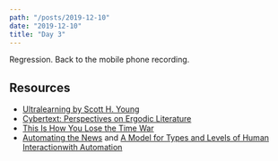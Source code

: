 ```yaml
---
path: "/posts/2019-12-10"
date: "2019-12-10"
title: "Day 3"
---
```


Regression. Back to the mobile phone recording.

## Resources
+ [Ultralearning by Scott H.
  Young](https://www.goodreads.com/book/show/47168426-ultralearning)
+ [Cybertext: Perspectives on Ergodic
  Literature](https://www.goodreads.com/book/show/60071.Cybertext)
+ [This Is How You Lose the Time War](https://www.goodreads.com/book/show/36516585-this-is-how-you-lose-the-time-war)
+ [Automating the
  News](https://www.hup.harvard.edu/catalog.php?isbn=9780674976986) and [A Model
  for Types and Levels of Human Interactionwith
  Automation](https://www.ida.liu.se/~729A71/Literature/Automation/Parasuraman,%20Sheridan,%20Wickens_2000.pdf)

